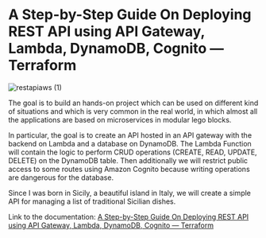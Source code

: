 # A Step-by-Step Guide On Deploying REST API using API Gateway, Lambda, DynamoDB, Cognito — Terraform

![restapiaws (1)](https://github.com/mattiamazzari/restapi-aws/assets/71759564/f11db44a-70ef-43ca-9ca9-9f943777d409)

The goal is to build an hands-on project which can be used on different kind of situations and which is very common in the real world, in which almost all the applications are based on microservices in modular lego blocks.

In particular, the goal is to create an API hosted in an API gateway with the backend on Lambda and a database on DynamoDB. The Lambda Function will contain the logic to perform CRUD operations (CREATE, READ, UPDATE, DELETE) on the DynamoDB table. Then additionally we will restrict public access to some routes using Amazon Cognito because writing operations are dangerous for the database.

Since I was born in Sicily, a beautiful island in Italy, we will create a simple API for managing a list of traditional Sicilian dishes.

Link to the documentation:
[A Step-by-Step Guide On Deploying REST API using API Gateway, Lambda, DynamoDB, Cognito — Terraform](https://medium.com/@mattiamazzari/a-step-by-step-guide-on-deploying-rest-api-using-api-gateway-lambda-cognito-terraform-f277814d048e)
